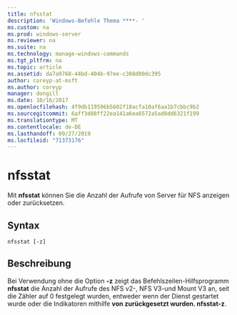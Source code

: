 ```yaml
---
title: nfsstat
description: 'Windows-Befehle Thema ****- '
ms.custom: na
ms.prod: windows-server
ms.reviewer: na
ms.suite: na
ms.technology: manage-windows-commands
ms.tgt_pltfrm: na
ms.topic: article
ms.assetid: da7a9768-44bd-404b-97ee-c388d00dc395
author: coreyp-at-msft
ms.author: coreyp
manager: dongill
ms.date: 10/16/2017
ms.openlocfilehash: 4f9db119596b5602f18acfa10af6aa1b7cbbc9b2
ms.sourcegitcommit: 6aff3d88ff22ea141a6ea6572a5ad8dd6321f199
ms.translationtype: MT
ms.contentlocale: de-DE
ms.lasthandoff: 09/27/2019
ms.locfileid: "71373176"
---
```

# <a name="nfsstat"></a>nfsstat



Mit **nfsstat** können Sie die Anzahl der Aufrufe von Server für NFS anzeigen oder zurücksetzen.

## <a name="syntax"></a>Syntax

```
nfsstat [-z]
```

## <a name="description"></a>Beschreibung

Bei Verwendung ohne die Option **-z** zeigt das Befehlszeilen-Hilfsprogramm **nfsstat** die Anzahl der Aufrufe des NFS v2-, NFS V3-und Mount V3 an, seit die Zähler auf 0 festgelegt wurden, entweder wenn der Dienst gestartet wurde oder die Indikatoren mithilfe **von zurückgesetzt wurden. nfsstat-z**.